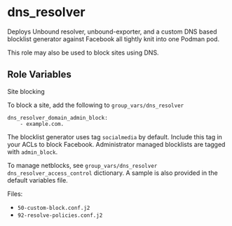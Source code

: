 # dns_resolver

Deploys Unbound resolver, unbound-exporter, and a custom DNS based blocklist
generator against Facebook all tightly knit into one Podman pod.

This role may also be used to block sites using DNS.

## Role Variables

Site blocking

To block a site, add the following to `group_vars/dns_resolver`

```
dns_resolver_domain_admin_block:
    - example.com.
```

The blocklist generator uses tag `socialmedia` by default. Include this tag in
your ACLs to block Facebook. Administrator managed blocklists are tagged with
`admin_block`.

To manage netblocks, see `group_vars/dns_resolver` `dns_resolver_access_control`
dictionary. A sample is also provided in the default variables file.

Files:
* `50-custom-block.conf.j2`
* `92-resolve-policies.conf.j2`
